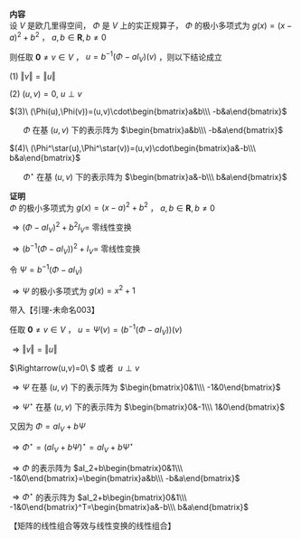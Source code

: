 **内容**    
设 $V$ 是欧几里得空间， $\Phi$ 是 $V$ 上的实正规算子， $\Phi$ 的极小多项式为 $g(x)=(x-a)^2+b^2$ ， $a,b\in\mathbf R,b\neq0$     
    
则任取 $\mathbf0\neq v\in V$ ， $u=b^{-1}(\Phi-aI_V)(v)$ ，则以下结论成立    
    
 $(1)\ \Vert v\Vert=\Vert u\Vert$     
    
 $(2)\ (u,v)=0,\ u\perp v$     
    
 $(3)\ (\Phi(u),\Phi(v))=(u,v)\cdot\begin{bmatrix}a&b\\\ -b&a\end{bmatrix}$     
    
 $\quad\enspace\Phi$ 在基 $(u,v)$ 下的表示阵为 $\begin{bmatrix}a&b\\\ -b&a\end{bmatrix}$     
    
 $(4)\ (\Phi^\star(u),\Phi^\star(v))=(u,v)\cdot\begin{bmatrix}a&-b\\\ b&a\end{bmatrix}$     
    
 $\quad\enspace\Phi^\star$ 在基 $(u,v)$ 下的表示阵为 $\begin{bmatrix}a&-b\\\ b&a\end{bmatrix}$     
    
**证明**    
 $\Phi$ 的极小多项式为 $g(x)=(x-a)^2+b^2$ ， $a,b\in\mathbf R,b\neq0$     
    
 $\Rightarrow(\Phi-aI_V)^2+b^2I_V=$ 零线性变换    
    
 $\Rightarrow(b^{-1}(\Phi-aI_V))^2+I_V=$ 零线性变换    
    
令 $\Psi=b^{-1}(\Phi-aI_V)$     
    
 $\Rightarrow\Psi$ 的极小多项式为 $g(x)=x^2+1$     
    
带入【引理-未命名003】    
    
任取 $\mathbf0\neq v\in V$ ， $u=\Psi(v)=(b^{-1}(\Phi-aI_V))(v)$     
    
 $\Rightarrow\Vert v\Vert=\Vert u\Vert$     
    
 $\Rightarrow(u,v)=0\ $ 或者 $\ u\perp v$     
    
 $\Rightarrow\Psi$ 在基 $(u,v)$ 下的表示阵为 $\begin{bmatrix}0&1\\\ -1&0\end{bmatrix}$     
    
 $\Rightarrow\Psi^\star$ 在基 $(u,v)$ 下的表示阵为 $\begin{bmatrix}0&-1\\\ 1&0\end{bmatrix}$     
    
又因为 $\Phi=aI_V+b\Psi$     
    
 $\Rightarrow\Phi^\star=(aI_V+b\Psi)^\star=aI_V+b\Psi^\star$     
    
 $\Rightarrow\Phi$ 的表示阵为 $aI_2+b\begin{bmatrix}0&1\\\ -1&0\end{bmatrix}=\begin{bmatrix}a&b\\\ -b&a\end{bmatrix}$     
    
 $\Rightarrow\Phi^\star$ 的表示阵为 $aI_2+b\begin{bmatrix}0&1\\\ -1&0\end{bmatrix}^T=\begin{bmatrix}a&-b\\\ b&a\end{bmatrix}$     
    
【矩阵的线性组合等效与线性变换的线性组合】    
